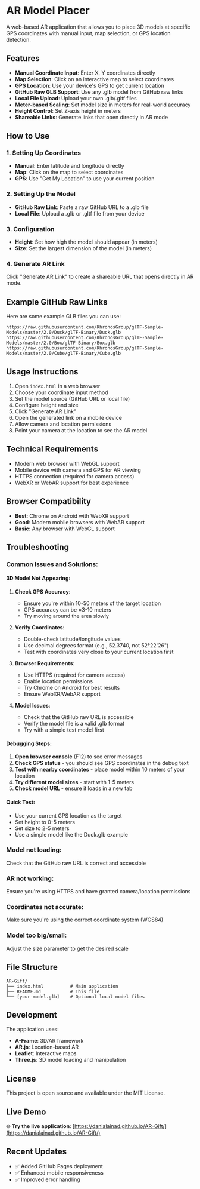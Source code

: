 # AR Model Placer

A web-based AR application that allows you to place 3D models at specific GPS coordinates with manual input, map selection, or GPS location detection.

## Features

- **Manual Coordinate Input**: Enter X, Y coordinates directly
- **Map Selection**: Click on an interactive map to select coordinates
- **GPS Location**: Use your device's GPS to get current location
- **GitHub Raw GLB Support**: Use any .glb model from GitHub raw links
- **Local File Upload**: Upload your own .glb/.gltf files
- **Meter-based Scaling**: Set model size in meters for real-world accuracy
- **Height Control**: Set Z-axis height in meters
- **Shareable Links**: Generate links that open directly in AR mode

## How to Use

### 1. Setting Up Coordinates
- **Manual**: Enter latitude and longitude directly
- **Map**: Click on the map to select coordinates
- **GPS**: Use "Get My Location" to use your current position

### 2. Setting Up the Model
- **GitHub Raw Link**: Paste a raw GitHub URL to a .glb file
- **Local File**: Upload a .glb or .gltf file from your device

### 3. Configuration
- **Height**: Set how high the model should appear (in meters)
- **Size**: Set the largest dimension of the model (in meters)

### 4. Generate AR Link
Click "Generate AR Link" to create a shareable URL that opens directly in AR mode.

## Example GitHub Raw Links

Here are some example GLB files you can use:

```
https://raw.githubusercontent.com/KhronosGroup/glTF-Sample-Models/master/2.0/Duck/glTF-Binary/Duck.glb
https://raw.githubusercontent.com/KhronosGroup/glTF-Sample-Models/master/2.0/Box/glTF-Binary/Box.glb
https://raw.githubusercontent.com/KhronosGroup/glTF-Sample-Models/master/2.0/Cube/glTF-Binary/Cube.glb
```

## Usage Instructions

1. Open `index.html` in a web browser
2. Choose your coordinate input method
3. Set the model source (GitHub URL or local file)
4. Configure height and size
5. Click "Generate AR Link"
6. Open the generated link on a mobile device
7. Allow camera and location permissions
8. Point your camera at the location to see the AR model

## Technical Requirements

- Modern web browser with WebGL support
- Mobile device with camera and GPS for AR viewing
- HTTPS connection (required for camera access)
- WebXR or WebAR support for best experience

## Browser Compatibility

- **Best**: Chrome on Android with WebXR support
- **Good**: Modern mobile browsers with WebAR support
- **Basic**: Any browser with WebGL support

## Troubleshooting

### Common Issues and Solutions:

#### **3D Model Not Appearing:**
1. **Check GPS Accuracy**: 
   - Ensure you're within 10-50 meters of the target location
   - GPS accuracy can be ±3-10 meters
   - Try moving around the area slowly

2. **Verify Coordinates**:
   - Double-check latitude/longitude values
   - Use decimal degrees format (e.g., 52.3740, not 52°22'26")
   - Test with coordinates very close to your current location first

3. **Browser Requirements**:
   - Use HTTPS (required for camera access)
   - Enable location permissions
   - Try Chrome on Android for best results
   - Ensure WebXR/WebAR support

4. **Model Issues**:
   - Check that the GitHub raw URL is accessible
   - Verify the model file is a valid .glb format
   - Try with a simple test model first

#### **Debugging Steps:**
1. **Open browser console** (F12) to see error messages
2. **Check GPS status** - you should see GPS coordinates in the debug text
3. **Test with nearby coordinates** - place model within 10 meters of your location
4. **Try different model sizes** - start with 1-5 meters
5. **Check model URL** - ensure it loads in a new tab

#### **Quick Test:**
- Use your current GPS location as the target
- Set height to 0-5 meters
- Set size to 2-5 meters
- Use a simple model like the Duck.glb example

### **Model not loading**: 
Check that the GitHub raw URL is correct and accessible

### **AR not working**: 
Ensure you're using HTTPS and have granted camera/location permissions

### **Coordinates not accurate**: 
Make sure you're using the correct coordinate system (WGS84)

### **Model too big/small**: 
Adjust the size parameter to get the desired scale

## File Structure

```
AR-Gift/
├── index.html          # Main application
├── README.md           # This file
└── [your-model.glb]    # Optional local model files
```

## Development

The application uses:
- **A-Frame**: 3D/AR framework
- **AR.js**: Location-based AR
- **Leaflet**: Interactive maps
- **Three.js**: 3D model loading and manipulation

## License

This project is open source and available under the MIT License.

## Live Demo

🌐 **Try the live application**: [https://danialainad.github.io/AR-Gift/](https://danialainad.github.io/AR-Gift/)

## Recent Updates

- ✅ Added GitHub Pages deployment
- ✅ Enhanced mobile responsiveness
- ✅ Improved error handling
